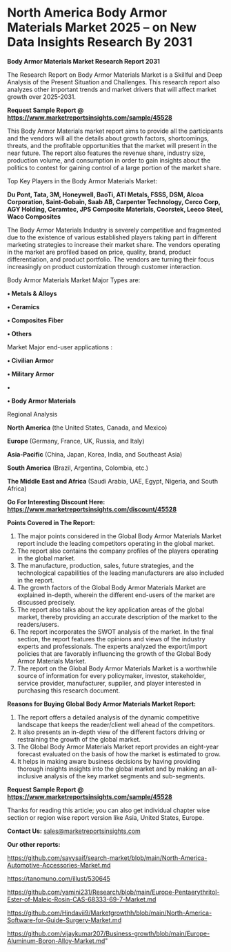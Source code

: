 # North America Body Armor Materials Market 2025 – on New Data Insights Research By 2031

<strong>Body Armor Materials Market Research Report 2031</strong>

The Research Report on Body Armor Materials Market is a Skillful and Deep Analysis of the Present Situation and Challenges. This research report also analyzes other important trends and market drivers that will affect market growth over 2025-2031.

<strong>Request Sample Report @ <a href=https://www.marketreportsinsights.com/sample/45528>https://www.marketreportsinsights.com/sample/45528</a></strong>

This Body Armor Materials market report aims to provide all the participants and the vendors will all the details about growth factors, shortcomings, threats, and the profitable opportunities that the market will present in the near future. The report also features the revenue share, industry size, production volume, and consumption in order to gain insights about the politics to contest for gaining control of a large portion of the market share.

Top Key Players in the Body Armor Materials Market:

<strong>Du Pont, Tata, 3M, Honeywell, BaoTi, ATI Metals, FSSS, DSM, Alcoa Corporation, Saint-Gobain, Saab AB, Carpenter Technology, Cerco Corp, AGY Holding, Ceramtec, JPS Composite Materials, Coorstek, Leeco Steel, Waco Composites</strong>

The Body Armor Materials Industry is severely competitive and fragmented due to the existence of various established players taking part in different marketing strategies to increase their market share. The vendors operating in the market are profiled based on price, quality, brand, product differentiation, and product portfolio. The vendors are turning their focus increasingly on product customization through customer interaction.

Body Armor Materials Market Major Types are:

<strong>•  Metals & Alloys

•  Ceramics

•  Composites Fiber

•  Others</strong>

Market Major end-user applications :

<strong>•  Civilian Armor

•  Military Armor

•  

•  Body Armor Materials</strong>

Regional Analysis

</u><strong><b>North America</b></strong> (the United States, Canada, and Mexico)

<strong><b>Europe </b></strong>(Germany, France, UK, Russia, and Italy)

<strong><b>Asia-Pacific</b></strong> (China, Japan, Korea, India, and Southeast Asia)

<strong><b>South America</b></strong> (Brazil, Argentina, Colombia, etc.)

<strong><b>The Middle East and Africa</b></strong> (Saudi Arabia, UAE, Egypt, Nigeria, and South Africa)

<strong>Go For Interesting Discount Here: <a href=https://www.marketreportsinsights.com/discount/45528>https://www.marketreportsinsights.com/discount/45528</a></strong>

<strong>Points Covered in The Report:</strong>
<ol>
  <li>The major points considered in the Global Body Armor Materials Market report include the leading competitors operating in the global market.</li>
  <li>The report also contains the company profiles of the players operating in the global market.</li>
  <li>The manufacture, production, sales, future strategies, and the technological capabilities of the leading manufacturers are also included in the report.</li>
  <li>The growth factors of the Global Body Armor Materials Market are explained in-depth, wherein the different end-users of the market are discussed precisely.</li>
  <li>The report also talks about the key application areas of the global market, thereby providing an accurate description of the market to the readers/users.</li>
  <li>The report incorporates the SWOT analysis of the market. In the final section, the report features the opinions and views of the industry experts and professionals. The experts analyzed the export/import policies that are favorably influencing the growth of the Global Body Armor Materials Market.</li>
  <li>The report on the Global Body Armor Materials Market is a worthwhile source of information for every policymaker, investor, stakeholder, service provider, manufacturer, supplier, and player interested in purchasing this research document.</li>
</ol>
<strong>Reasons for Buying Global Body Armor Materials Market Report:</strong>

<ol>
  <li>The report offers a detailed analysis of the dynamic competitive landscape that keeps the reader/client well ahead of the competitors.</li>
  <li>It also presents an in-depth view of the different factors driving or restraining the growth of the global market.</li>
  <li>The Global Body Armor Materials Market report provides an eight-year forecast evaluated on the basis of how the market is estimated to grow.</li>
  <li>It helps in making aware business decisions by having providing thorough insights insights into the global market and by making an all-inclusive analysis of the key market segments and sub-segments.</li>
</ol>
<strong>Request Sample Report @ <a href=https://www.marketreportsinsights.com/sample/45528>https://www.marketreportsinsights.com/sample/45528</a></strong>


Thanks for reading this article; you can also get individual chapter wise section or region wise report version like Asia, United States, Europe.

<strong>Contact Us:</strong>
sales@marketreportsinsights.com

<strong>Our other reports:</strong>

<a href=https://github.com/sayysaif/search-market/blob/main/North-America-Automotive-Accessories-Market.md>https://github.com/sayysaif/search-market/blob/main/North-America-Automotive-Accessories-Market.md</a>

<a href=https://tanomuno.com/illust/530645>https://tanomuno.com/illust/530645</a>

<a href=https://github.com/yamini231/Research/blob/main/Europe-Pentaerythritol-Ester-of-Maleic-Rosin-CAS-68333-69-7-Market.md>https://github.com/yamini231/Research/blob/main/Europe-Pentaerythritol-Ester-of-Maleic-Rosin-CAS-68333-69-7-Market.md</a>

<a href=https://github.com/Hindavii9/Marketgrowthh/blob/main/North-America-Software-for-Guide-Surgery-Market.md>https://github.com/Hindavii9/Marketgrowthh/blob/main/North-America-Software-for-Guide-Surgery-Market.md</a>

<a href=https://github.com/vijaykumar207/Business-growth/blob/main/Europe-Aluminum-Boron-Alloy-Market.md>https://github.com/vijaykumar207/Business-growth/blob/main/Europe-Aluminum-Boron-Alloy-Market.md</a>"
